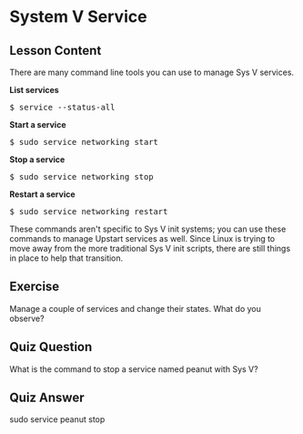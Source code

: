 # System V Service

## Lesson Content

There are many command line tools you can use to manage Sys V services. 

<b>List services</b>

<pre>$ service --status-all</pre>

<b>Start a service</b>

<pre>$ sudo service networking start</pre>

<b>Stop a service</b>

<pre>$ sudo service networking stop</pre>

<b>Restart a service</b>

<pre>$ sudo service networking restart</pre>

These commands aren't specific to Sys V init systems; you can use these commands to manage Upstart services as well. Since Linux is trying to move away from the more traditional Sys V init scripts, there are still things in place to help that transition. 

## Exercise

Manage a couple of services and change their states. What do you observe?

## Quiz Question

What is the command to stop a service named peanut with Sys V?

## Quiz Answer

sudo service peanut stop
